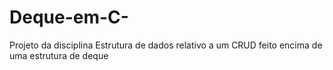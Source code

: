 # Deque-em-C-
Projeto da disciplina Estrutura de dados relativo a um CRUD feito encima de uma estrutura de deque
